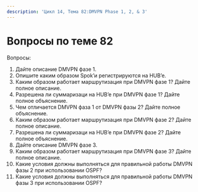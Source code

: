 ```yaml
---
description: 'Цикл 14, Тема 82:DMVPN Phase 1, 2, & 3'
---
```


# Вопросы по теме 82

Вопросы:

1. Дайте описание DMVPN фазе 1.
2. Опишите каким образом Spok’и регистрируются на HUB’e.
3. Каким образом работает маршрутизация при DMVPN фазе 1? Дайте полное описание.
4. Разрешена ли суммаризаци на HUB’e при DMVPN фазе 1? Дайте полное объяснение.
5. Чем отличается DMVPN фаза 1 от DMVPN фазы 2? Дайте полное объяснение.
6. Каким образом работает маршрутизация при DMVPN фазе 2? Дайте полное описание.
7. Разрешена ли суммаризаци на HUB’e при DMVPN фазе 2? Дайте полное объяснение.
8. Дайте описание DMVPN фазе 3.
9. Каким образом работает маршрутизация при DMVPN фазе 3? Дайте полное описание.
10. Какие условия должны выполняться для правильной работы DMVPN фазы 2 при использовании OSPF?
11. Какие условия должны выполняться для правильной работы DMVPN фазы 3 при использовании OSPF?

